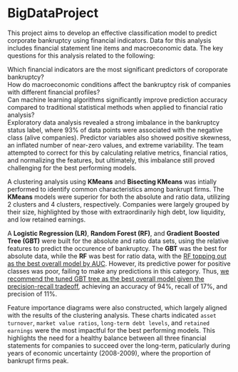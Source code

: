 # BigDataProject
This project aims to develop an effective classification model to predict corporate bankruptcy using financial indicators. Data for this analysis includes financial statement line items and macroeconomic data. The key questions for this analysis related to the following:

Which financial indicators are the most significant predictors of coroporate bankruptcy?  
How do macroeconomic conditions affect the bankruptcy risk of companies with different financial profiles?  
Can machine learning algorithms significantly improve prediction accuracy compared to traditional statistical methods when applied to financial ratio analysis?  
Exploratory data analysis revealed a strong imbalance in the bankruptcy status label, where 93% of data points were associated with the negative class (alive companies). Predictor variables also showed positive skewness, an inflated number of near-zero values, and extreme variability. The team attempted to correct for this by calculating relative metrics, financial ratios, and normalizing the features, but ultimately, this imbalance still proved challenging for the best performing models.  

A clustering analysis using **KMeans** and **Bisecting KMeans** was intially performed to identify common characteristics among bankrupt firms. The **KMeans** models were superior for both the absolute and ratio data, utilizing 2 clusters and 4 clusters, respectively. Companies were largely grouped by their size, highlighted by those with extraordinarily high debt, low liquidity, and low retained earnings.  

A **Logistic Regression (LR)**, **Random Forest (RF)**, and **Gradient Boosted Tree (GBT)** were built for the absolute and ratio data sets, using the relative features to predict the occurence of bankruptcy. The **GBT** was the best for absolute data, while the **RF** was best for ratio data, with the <u>RF topping out as the best overall model by AUC</u>. However, its predictive power for positive classes was poor, failing to make any predictions in this category. Thus, <u>we recommend the tuned GBT tree as the best overall model given the precision-recall tradeoff</u>, achieving an accuracy of 94%, recall of 17%, and precision of 11%.  

Feature importance diagrams were also constructed, which largely aligned with the results of the clustering analysis. These charts indicated `asset turnover`, `market value ratios`, `long-term debt levels`, and `retained earnings` were the most impactful for the best performing models. This highlights the need for a healthy balance between all three financial statements for companies to succeed over the long-term, paticularly during years of economic uncertainty (2008-2009), where the proportion of bankrupt firms peak.
